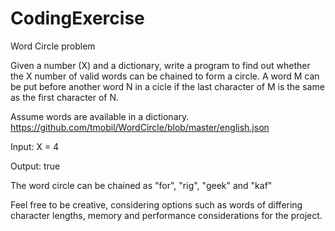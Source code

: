 # CodingExercise
Word Circle problem


Given a number (X) and a dictionary, write a program to find out whether the X number of valid words can be chained to form a circle. A word M can be put before another word N in a cicle if the last character of M is the same as the first character of N. 

Assume words are available in a dictionary.
https://github.com/tmobil/WordCircle/blob/master/english.json

Input: X = 4

Output: true 

The word circle can be chained as "for", "rig", "geek" and "kaf"

Feel free to be creative, considering options such as words of differing character lengths, memory and performance considerations for the project.      

